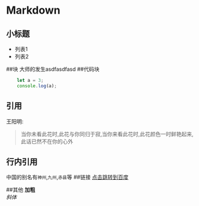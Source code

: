 # Markdown
## 小标题
* 列表1
* 列表2

##块
	大师的发生asdfasdfasd
##代码块
```javascript
	let a = 3;
	console.log(a);
```
## 引用
王阳明:
> 当你未看此花时,此花与你同归于寂,当你来看此花时,此花颜色一时鲜艳起来,此话已然不在你的心外

## 行内引用
中国的别名有`神州`,`九州`,`赤县`等
##链接
[点击跳转到百度](https://www.baidu.com)

##其他
**加粗**  
*斜体*
